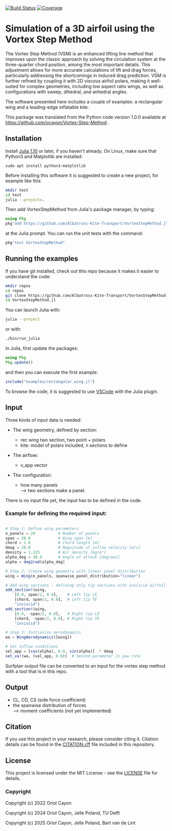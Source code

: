 [![Build Status](https://github.com/Albatross-Kite-Transport/VortexStepMethod.jl/actions/workflows/CI.yml/badge.svg?branch=main)](https://github.com/Albatross-Kite-Transport/VortexStepMethod.jl/actions/workflows/CI.yml?query=branch%3Amain) [![Coverage](https://codecov.io/gh/Albatross-Kite-Transport/VortexStepMethod.jl/branch/main/graph/badge.svg)](https://codecov.io/gh/Albatross-Kite-Transport/VortexStepMethod.jl)

# Simulation of a 3D airfoil using the Vortex Step Method

The Vortex Step Method (VSM) is an enhanced lifting line method that improves upon the classic approach by solving the 
circulation system at the three-quarter chord position, among the most important details. This adjustment allows for 
more accurate calculations of lift and drag forces, particularly addressing the shortcomings in induced drag prediction. 
VSM is further refined by coupling it with 2D viscous airfoil polars, making it well-suited for complex geometries, 
including low aspect ratio wings, as well as configurations with sweep, dihedral, and anhedral angles.

The software presented here includes a couple of examples: a rectangular wing and a leading-edge inflatable kite.

This package was translated from the Python code version 1.0.0 available at https://github.com/ocayon/Vortex-Step-Method .

## Installation
Install [Julia 1.10](https://ufechner7.github.io/2024/08/09/installing-julia-with-juliaup.html) or later, 
if you haven't already. On Linux, make sure that Python3 and Matplotlib are installed:
```
sudo apt install python3-matplotlib
```

Before installing this software it is suggested to create a new project, for example like this:
```bash
mkdir test
cd test
julia --project=.
```
Then add VortexStepMethod from  Julia's package manager, by typing:
```julia
using Pkg
pkg"add https://github.com/Albatross-Kite-Transport/VortexStepMethod.jl"
``` 
at the Julia prompt. You can run the unit tests with the command:
```julia
pkg"test VortexStepMethod"
```

## Running the examples
If you have git installed, check out this repo because it makes it easier to understand the code:
```bash
mkdir repos
cd repos
git clone https://github.com/Albatross-Kite-Transport/VortexStepMethod.jl
cd VortexStepMethod.jl
```
You can launch Julia with:
```bash
julia --project
```
or with:
```bash
./bin/run_julia
```
In Julia, first update the packages:
```julia
using Pkg
Pkg.update()
```
and then you can execute the first example:
```julia
include("examples/rectangular_wing.jl")
```
To browse the code, it is suggested to use [VSCode](https://code.visualstudio.com/) with the Julia plugin.

## Input
Three kinds of input data is needed:

- The wing geometry, defined by section:
  - rec wing two section, two point + polars
  - kite: model of polars included, n sections to define

- The airflow:
  - v_app vector

- The configuration:
  - how many panels  
    --> two sections make a panel.

There is no input file yet, the input has to be defined in the code.

### Example for defining the required input:
```julia

# Step 1: Define wing parameters
n_panels = 20          # Number of panels
span = 20.0            # Wing span [m]
chord = 1.0            # Chord length [m]
Umag = 20.0            # Magnitude of inflow velocity [m/s]
density = 1.225        # Air density [kg/m³]
alpha_deg = 30.0       # Angle of attack [degrees]
alpha = deg2rad(alpha_deg)

# Step 2: Create wing geometry with linear panel distribution
wing = Wing(n_panels, spanwise_panel_distribution="linear")

# Add wing sections - defining only tip sections with inviscid airfoil model
add_section!(wing, 
    [0.0, span/2, 0.0],    # Left tip LE 
    [chord, span/2, 0.0],  # Left tip TE
    "inviscid")
add_section!(wing, 
    [0.0, -span/2, 0.0],   # Right tip LE
    [chord, -span/2, 0.0], # Right tip TE
    "inviscid")

# Step 3: Initialize aerodynamics
wa = WingAerodynamics([wing])

# Set inflow conditions
vel_app = [cos(alpha), 0.0, sin(alpha)] .* Umag
set_va!(wa, (vel_app, 0.0))  # Second parameter is yaw rate
```

Surfplan output file can be converted to an input for the vortex step method with a tool that is in this repo.

## Output
- CL, CD, CS (side force coefficient)
- the spanwise distribution of forces  
  --> moment coefficients (not yet implemented)

## Citation
If you use this project in your research, please consider citing it. 
Citation details can be found in the [CITATION.cff](CITATION.cff) file included in this repository.

## License
This project is licensed under the MIT License - see the [LICENSE](LICENSE) file for details.

### Copyright
Copyright (c) 2022 Oriol Cayon

Copyright (c) 2024 Oriol Cayon, Jelle Poland, TU Delft

Copyright (c) 2025 Oriol Cayon, Jelle Poland, Bart van de Lint
